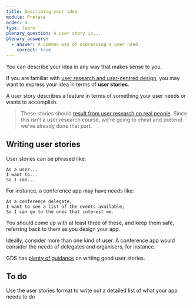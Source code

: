 ```yaml
---
title: Describing your idea
module: Preface
order: 4
type: learn
plenary_question: A user story is...
plenary_answers:
  - answer: A common way of expressing a user need
    correct: true
---
```



You can describe your idea in any way that makes sense to you.

If you are familiar with [user research and user-centred design](https://www.gov.uk/service-manual/service-standard/understand-user-needs), you may want to express your idea in terms of **user stories**.

A user story describes a feature in terms of something your user needs or wants to accomplish.

> These stories should [result from user research on real people](https://www.gov.uk/service-manual/user-research/start-by-learning-user-needs#linking-user-needs-to-user-stories). Since this isn't a user research course, we're going to cheat and pretend we've already done that part.

## Writing user stories
User stories can be phrased like:

```
As a user...
I want to...
So I can...
```

For instance, a conference app may have needs like:

```
As a conference delegate,
I want to see a list of the events available,
So I can go to the ones that interest me.
```

You should come up with at least three of these, and keep them safe, referring back to them as you design your app.

Ideally, consider more than one kind of user. A conference app would consider the needs of delegates and organisers, for instance.

GDS has [plenty of guidance](https://www.gov.uk/service-manual/agile-delivery/writing-user-stories) on writing good user stories.

<div class="todo">
		<h2>To do</h2>
		<p>Use the user stories format to write out a detailed list of what your app needs to do</p>
</div>
